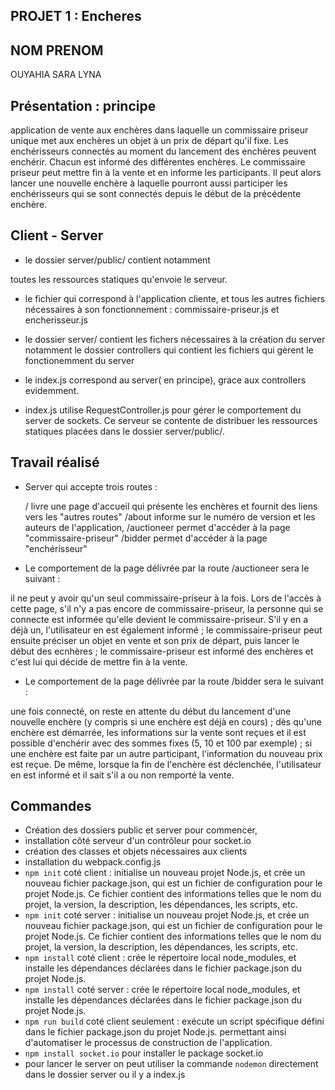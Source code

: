 ## PROJET 1 : Encheres

## NOM PRENOM
OUYAHIA SARA LYNA


## Présentation : principe
application de vente aux enchères dans laquelle un commissaire priseur unique met aux enchères un objet à un prix de départ qu'il fixe. 
Les enchérisseurs connectés au moment du lancement des enchères peuvent enchérir. 
Chacun est informé des différentes enchères. 
Le commissaire priseur peut mettre fin à la vente et en informe les participants. 
Il peut alors lancer une nouvelle enchère à laquelle pourront aussi participer les enchérisseurs qui se sont connectés depuis le début de la précédente enchère.


## Client - Server
- le dossier server/public/  contient notamment

 toutes les ressources statiques qu'envoie le serveur.

- le fichier qui correspond à l'application cliente, et tous les autres fichiers nécessaires à son fonctionnement : commissaire-priseur.js et encherisseur.js
    
- le dossier server/  contient les fichers nécessaires à la création du server 
notamment le dossier controllers qui contient les fichiers qui gèrent le fonctionemment du server
- le index.js correspond au server( en principe), grace aux controllers evidemment.

- index.js utilise RequestController.js pour gérer le comportement du server de sockets.
Ce serveur se contente de distribuer les ressources statiques placées dans le dossier server/public/. 



## Travail réalisé
- Server qui accepte trois routes :

    / livre une page d'accueil qui présente les enchères et fournit des liens vers les "autres routes"
    /about informe sur le numéro de version et les auteurs de l'application,
    /auctioneer permet d'accéder à la page "commissaire-priseur"
    /bidder permet d'accéder à la page "enchérisseur"


- Le comportement de la page délivrée par la route /auctioneer sera le suivant :

il ne peut y avoir qu'un seul commissaire-priseur à la fois. Lors de l'accès à cette page, s'il n'y a pas encore de commissaire-priseur, la personne qui se connecte est informée qu'elle devient le commissaire-priseur. S'il y en a déjà un, l'utilisateur en est également informé ;
le commissaire-priseur peut ensuite préciser un objet en vente et son prix de départ, puis lancer le début des ecnhères ;
le commissaire-priseur est informé des enchères et c'est lui qui décide de mettre fin à la vente.


- Le comportement de la page délivrée par la route /bidder sera le suivant :

une fois connecté, on reste en attente du début du lancement d'une nouvelle enchère (y compris si une enchère est déjà en cours) ;
dès qu'une enchère est démarrée, les informations sur la vente sont reçues et il est possible d'enchérir avec des sommes fixes (5, 10 et 100 par exemple) ;
si une enchère est faite par un autre participant, l'information du nouveau prix est reçue. De même, lorsque la fin de l'enchère est déclenchée, l'utilisateur en est informé et il sait s'il a ou non remporté la vente.

## Commandes 

- Création des dossiers public et server pour commencer, 
- installation côté serveur d'un contrôleur pour socket.io 
- création des classes et objets nécessaires aux clients 
- installation du webpack.config.js
- `npm init` coté client : initialise un nouveau projet Node.js, et crée un nouveau fichier package.json, qui est un fichier de configuration pour le projet Node.js.
Ce fichier contient des informations telles que le nom du projet, la version, la description, les dépendances, les scripts, etc. 
- `npm init` coté server : initialise un nouveau projet Node.js, et crée un nouveau fichier package.json, qui est un fichier de configuration pour le projet Node.js.
Ce fichier contient des informations telles que le nom du projet, la version, la description, les dépendances, les scripts, etc. 
- `npm install` coté client : crée le répertoire local node_modules, et installe les dépendances déclarées dans le fichier package.json du projet Node.js.
- `npm install` coté server : crée le répertoire local node_modules, et installe les dépendances déclarées dans le fichier package.json du projet Node.js.
- `npm run build` coté client seulement :  exécute un script spécifique défini dans le fichier package.json du projet Node.js. permettant ainsi d'automatiser le processus de construction de l'application.
- `npm install socket.io` pour installer le package socket.io
- pour lancer le server on peut utiliser la commande `nodemon` directement dans le dossier server ou il y a index.js

